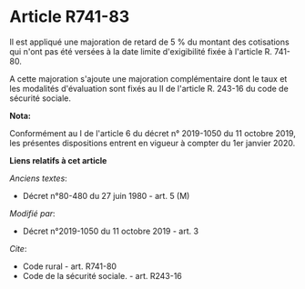 # Article R741-83

Il est appliqué une majoration de retard de 5 % du montant des cotisations qui n'ont pas été versées à la date limite
d'exigibilité fixée à l'article R. 741-80. 

A cette majoration s'ajoute une majoration complémentaire dont le taux et les modalités d'évaluation sont fixés au II de
l'article R. 243-16 du code de sécurité sociale.

**Nota:**

Conformément au I de l'article 6 du décret n° 2019-1050 du 11 octobre 2019, les présentes dispositions entrent en vigueur à
compter du 1er janvier 2020.

**Liens relatifs à cet article**

_Anciens textes_:

  - Décret n°80-480 du 27 juin 1980 - art. 5 (M)

_Modifié par_:

  - Décret n°2019-1050 du 11 octobre 2019 - art. 3

_Cite_:

  - Code rural - art. R741-80
  - Code de la sécurité sociale. - art. R243-16
